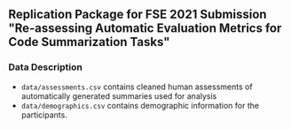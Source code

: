 ## Replication Package for FSE 2021 Submission "Re-assessing Automatic Evaluation Metrics for Code Summarization Tasks"

### Data Description

- `data/assessments.csv` contains cleaned human assessments of automatically generated summaries used for analysis
- `data/demographics.csv` contains demographic information for the participants.

